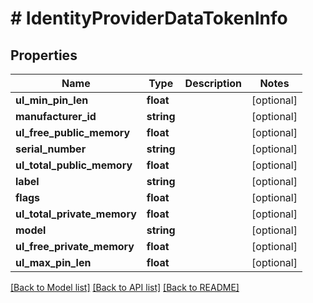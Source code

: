 # # IdentityProviderDataTokenInfo

## Properties

Name | Type | Description | Notes
------------ | ------------- | ------------- | -------------
**ul_min_pin_len** | **float** |  | [optional] 
**manufacturer_id** | **string** |  | [optional] 
**ul_free_public_memory** | **float** |  | [optional] 
**serial_number** | **string** |  | [optional] 
**ul_total_public_memory** | **float** |  | [optional] 
**label** | **string** |  | [optional] 
**flags** | **float** |  | [optional] 
**ul_total_private_memory** | **float** |  | [optional] 
**model** | **string** |  | [optional] 
**ul_free_private_memory** | **float** |  | [optional] 
**ul_max_pin_len** | **float** |  | [optional] 

[[Back to Model list]](../../README.md#documentation-for-models) [[Back to API list]](../../README.md#documentation-for-api-endpoints) [[Back to README]](../../README.md)


